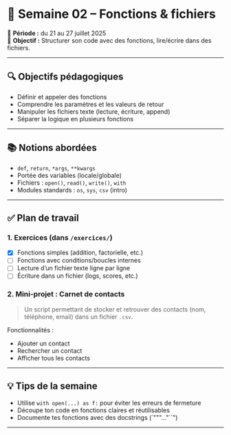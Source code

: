 # 🧩 Semaine 02 – Fonctions & fichiers

📅 **Période :** du 21 au 27 juillet 2025  
🎯 **Objectif :** Structurer son code avec des fonctions, lire/écrire dans des fichiers.

---

## 🔍 Objectifs pédagogiques

- Définir et appeler des fonctions
- Comprendre les paramètres et les valeurs de retour
- Manipuler les fichiers texte (lecture, écriture, append)
- Séparer la logique en plusieurs fonctions

---

## 📚 Notions abordées

- `def`, `return`, `*args`, `**kwargs`
- Portée des variables (locale/globale)
- Fichiers : `open()`, `read()`, `write()`, `with`
- Modules standards : `os`, `sys`, `csv` (intro)

---

## ✅ Plan de travail

### 1. Exercices (dans `/exercices/`)
- [X] Fonctions simples (addition, factorielle, etc.)
- [ ] Fonctions avec conditions/boucles internes
- [ ] Lecture d’un fichier texte ligne par ligne
- [ ] Écriture dans un fichier (logs, scores, etc.)

### 2. Mini-projet : Carnet de contacts
> Un script permettant de stocker et retrouver des contacts (nom, téléphone, email) dans un fichier `.csv`.

Fonctionnalités :
- Ajouter un contact
- Rechercher un contact
- Afficher tous les contacts

---

## 💡 Tips de la semaine

- Utilise `with open(...) as f:` pour éviter les erreurs de fermeture
- Découpe ton code en fonctions claires et réutilisables
- Documente tes fonctions avec des docstrings (`"""..."``")

---